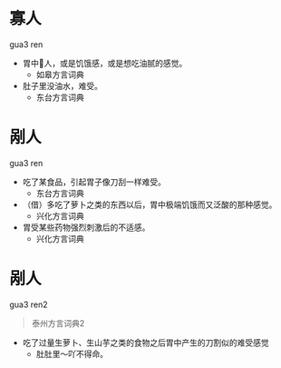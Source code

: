 # 寡人
gua3 ren
+ 胃中𤵥人，或是饥饿感，或是想吃油腻的感觉。
  * 如皋方言词典
+ 肚子里没油水，难受。
  * 东台方言词典

# 剐人
gua3 ren
+ 吃了某食品，引起胃子像刀刮一样难受。
  * 东台方言词典
+ （借）多吃了萝卜之类的东西以后，胃中极端饥饿而又泛酸的那种感觉。
  * 兴化方言词典
+ 胃受某些药物强烈刺激后的不适感。
  * 兴化方言词典

# 剐人
gua3 ren2
> 泰州方言词典2
- 吃了过量生萝卜、生山芋之类的食物之后胃中产生的刀割似的难受感觉
  - 肚肚里～吖不得命。
